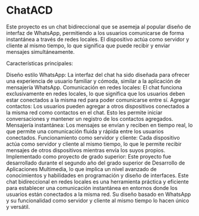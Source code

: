# ChatACD
Este proyecto es un chat bidireccional que se asemeja al popular diseño de interfaz de WhatsApp, permitiendo a los usuarios comunicarse de forma instantánea a través de redes locales. El dispositivo actúa como servidor y cliente al mismo tiempo, lo que significa que puede recibir y enviar mensajes simultáneamente.

Características principales:

Diseño estilo WhatsApp: La interfaz del chat ha sido diseñada para ofrecer una experiencia de usuario familiar y cómoda, similar a la aplicación de mensajería WhatsApp.
Comunicación en redes locales: El chat funciona exclusivamente en redes locales, lo que significa que los usuarios deben estar conectados a la misma red para poder comunicarse entre sí.
Agregar contactos: Los usuarios pueden agregar a otros dispositivos conectados a la misma red como contactos en el chat. Esto les permite iniciar conversaciones y mantener un registro de los contactos agregados.
Mensajería instantánea: Los mensajes se envían y reciben en tiempo real, lo que permite una comunicación fluida y rápida entre los usuarios conectados.
Funcionamiento como servidor y cliente: Cada dispositivo actúa como servidor y cliente al mismo tiempo, lo que le permite recibir mensajes de otros dispositivos mientras envía los suyos propios.
Implementado como proyecto de grado superior: Este proyecto fue desarrollado durante el segundo año del grado superior de Desarrollo de Aplicaciones Multimedia, lo que implica un nivel avanzado de conocimientos y habilidades en programación y diseño de interfaces.
Este chat bidireccional en redes locales es una herramienta práctica y eficiente para establecer una comunicación instantánea en entornos donde los usuarios están conectados a la misma red. Su diseño basado en WhatsApp y su funcionalidad como servidor y cliente al mismo tiempo lo hacen único y versátil.
